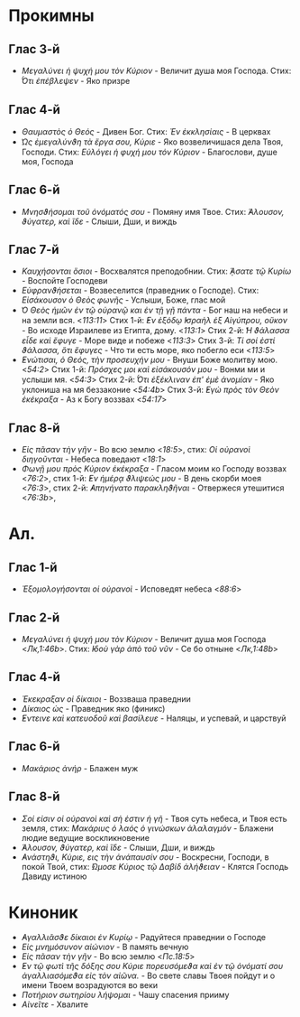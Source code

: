 
# Прокимны

## Глас 3-й

- *Μεγαλύνει ἡ ψυχή μου τὸν Κύριον* - Величит душа моя Господа. Стих: *̔́Οτι ἐπέβλεψεν* - Яко призре

## Глас 4-й

- *Θαυμαστὸς ὁ Θεός* - Дивен Бог. Стих: *Ἐν ἐκκλησίαις* - В церквах
- *̔Ως ἐμεγαλύνϑη τὰ ἔργα σου, Κύριε* - Яко возвеличишася дела Твоя, Господи. Стих: *Εὐλόγει ἡ φυχή μου τόν Κύριον* - Благослови, душе моя, Господа

## Глас 6-й

- *Μνησϑήσομαι τοῦ ὀνόματός σου* - Помяну имя Твое. Стих: *̓́Αλουσον, ϑύγατερ, καὶ ἴδε* - Слыши, Дши, и виждь


## Глас 7-й

- *Καυχήσονται ὅσιοι* - Восхвалятся преподобнии. Стих: *̓́ᾼσατε τῷ Κυρίω* - Воспойте Господеви
- *Εὐφρανϑήσεται* - Возвеселится (праведник о Господе). Стих: *Εἰσάκουσον ὁ Θεὸς φωνῆς* - Услыши, Боже, глас мой
- *̔Ο Θεὸς ἡμῶν ἐν τῷ οὐρανῷ και ἐν τῇ γῇ πάντα* - Бог наш на небеси и на земли вся.  <*113:11*>
Стих 1-й: *̓Εν ἐξόδῳ ̓Ισραὴλ ἐξ Αἰγύπρου, οὔκον* - Во исходе Израилеве из Египта, дому. <*113:1*> 
Стих 2-й: *̔Η ϑάλασσα εἶδε καὶ ἔφυγε* - Море виде и побеже <*113:3*>
Стих 3-й: *Τί σοί ἐστί ϑάλασσα, ὅτι ἔφυγες* - Что ти есть море, яко побегло еси <*113:5*>
- *̓Ενώτισαι, ὁ Θεός, τὴν προσευχήν μου* - Внуши Боже молитву мою.  <*54:2*>
Стих 1-й: *Πρόσχες μοι καὶ εἰσάκουσόν μου* - Вонми ми и услыши мя. <*54:3*> 
Стих 2-й: *̔́Οτι ἐξέκλιναν ἐπ' ἐμὲ ἀνομίαν* - Яко уклониша на мя беззаконие <*54:4b*>
Стих 3-й: *̓Εγὼ πρὸς τὸν Θεὸν ἐκέκραξα* - Аз к Богу воззвах <*54:17*>

## Глас 8-й

- *Εἰς πᾶσαν τὴν γῆν* - Во всю землю <*18:5*>, стих: *Οἱ οὐρανοὶ διηγοῦνται* - Небеса поведают <*18:1*>
- *Φωνῇ μου πρὸς Κύριον ἐκέκραξα* - Гласом моим ко Господу воззвах <*76:2*>, 
стих 1-й: *̓Εν ἡμέρᾳ ϑλιψεώς μου* - В день скорби моея  <*76:3*>,
стих 2-й: *̓Απηνήνατο παρακληϑῆναι* - Отвержеся утешитися  <*76:3b*>,

# Ал.

## Глас 1-й

- *Ἐξομολογήσονται οἱ οὐρανοὶ* - Исповедят небеса <*88:6*>

## Глас 2-й

- *Μεγαλύνει ἡ ψυχή μου τὸν Κύριον* - Величит душа моя Господа <*Лк,1:46b*>. 
Стих: *̓Ιδοὺ γὰρ ἀπὸ τοῦ νῦν* - Се бо отныне <*Лк,1:48b*>

## Глас 4-й

- *Ἐκεκραξαν οἱ δίκαιοι* - Воззваша праведнии
- *Δίκαιος ὡς* - Праведник яко (финикс)
- *̓́Εντεινε καὶ κατευοδοῦ καὶ βασίλευε* - Наляцы, и успевай, и царствуй

## Глас 6-й

- *Μακάριος ἀνήρ* - Блажен муж

## Глас 8-й

- *Σοί εἰσιν οἱ οὐρανοὶ καὶ σὴ ἐστιν ἡ γῆ* - Твоя суть небеса, и Твоя есть земля, стих: *Μακάριυς ὁ λαός ὁ γινώσκων ἀλαλαγμόν* - Блажени людие ведущие воскликновение
- *̓́Αλουσον, ϑύγατερ, καὶ ἴδε* - Слыши, Дши, и виждь
- *̓Ανάστηϑι, Κύριε, εις τὴν ἀνάπαυσίν σου* - Воскресни, Господи, в покой Твой, стих: *̓́Ωμοσε Κύριος τῷ Δαβίδ ἀλήϑειαν* - Клятся Господь Давиду истиною

# Киноник

- *̓Αγαλλιᾶσϑε δίκαιοι ἐν Κυρίῳ* - Радуйтеся праведнии о Господе
- *Εἰς μνημόσυνον αἰώνιον* - В память вечную
- *Εἰς πᾶσαν τὴν γῆν* - Во всю землю <*Пс.18:5*>
- *̓Εν τῷ φωτὶ τῆς δόξης σου Κύριε πορευσόμεϑα καὶ ἐν τῷ ὀνόματί σου ἀγαλλιασόμεϑα εἰς τὸν αἰῶνα.* - Во свете славы Твоея пойдут и о имени Твоем возрадуются во веки
- *Ποτήριον σωτηρίου λήψομαι* - Чашу спасения прииму
- *Αἰνεῖτε* - Хвалите
